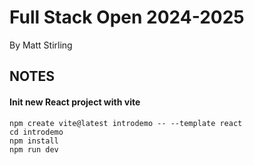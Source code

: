 # Full Stack Open 2024-2025
By Matt Stirling

## NOTES

#### Init new React project with vite

```
npm create vite@latest introdemo -- --template react
cd introdemo
npm install
npm run dev
```


